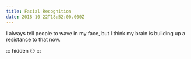 ```yaml
---
title: Facial Recognition
date: 2018-10-22T18:52:00.000Z
---
```


I always tell people to wave in my face, but I think my brain is building up a resistance to that now.

::: hidden
:no_mouth:
:::